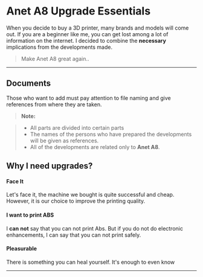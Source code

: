 ﻿Anet A8 Upgrade Essentials
===================


When you decide to buy a 3D printer, many brands and models will come out. If you are a beginner like me, you can get lost among a lot of information on the internet. I decided to combine the **necessary**  implications from the developments made. 

> Make Anet A8 great again..

----------

Documents
-------------

Those who want to add must pay attention to file naming and give references from where they are taken.

> **Note:**

> - All parts are divided into certain parts
> - The names of the persons who have prepared the developments will be given as references.
> - All of the developments are related only to **Anet A8**.



Why I need upgrades?
-------------
#### <i class="icon-pencil"></i> Face It

Let's face it, the machine we bought is quite successful and cheap. However, it is our choice to improve the printing quality.

#### <i class="icon-print"></i> I want to print ABS

I **can** **not** say that you can not print Abs. But if you do not do electronic enhancements, I can say that you can not print safely.

#### <i class="icon-star"></i> Pleasurable

There is something you can heal yourself. It's enough to even know




----------


